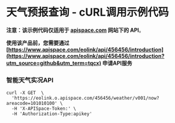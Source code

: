 # 天气预报查询 - cURL调用示例代码

**注意：该示例代码仅适用于 [apispace.com](https://www.apispace.com/?utm_source=github&utm_term=tqcx) 网站下的 API**。

**使用该产品前，您需要通过 [https://www.apispace.com/eolink/api/456456/introduction](https://www.apispace.com/eolink/api/456456/introduction?utm_source=github&utm_term=tqcx) 申请API服务**

### 智能天气实况API
```
curl -X GET  \
  'https://eolink.o.apispace.com/456456/weather/v001/now?areacode=101010100' \
  -H 'X-APISpace-Token:' \
  -H 'Authorization-Type:apikey'
```
